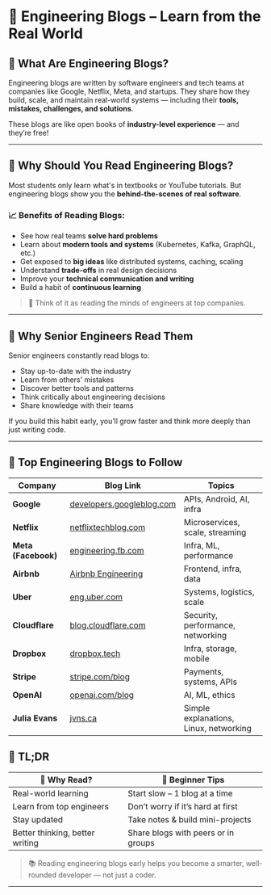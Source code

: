 # 📘 Engineering Blogs – Learn from the Real World

## 👋 What Are Engineering Blogs?

Engineering blogs are written by software engineers and tech teams at companies like Google, Netflix, Meta, and startups. They share how they build, scale, and maintain real-world systems — including their **tools, mistakes, challenges, and solutions**.

These blogs are like open books of **industry-level experience** — and they’re free!

---

## 🤔 Why Should You Read Engineering Blogs?

Most students only learn what's in textbooks or YouTube tutorials. But engineering blogs show you the **behind-the-scenes of real software**.

### 📈 Benefits of Reading Blogs:
- See how real teams **solve hard problems**
- Learn about **modern tools and systems** (Kubernetes, Kafka, GraphQL, etc.)
- Get exposed to **big ideas** like distributed systems, caching, scaling
- Understand **trade-offs** in real design decisions
- Improve your **technical communication and writing**
- Build a habit of **continuous learning**

> 🧠 Think of it as reading the minds of engineers at top companies.

---

## 👴 Why Senior Engineers Read Them

Senior engineers constantly read blogs to:
- Stay up-to-date with the industry
- Learn from others' mistakes
- Discover better tools and patterns
- Think critically about engineering decisions
- Share knowledge with their teams

If you build this habit early, you’ll grow faster and think more deeply than just writing code.

---

## 🔖 Top Engineering Blogs to Follow

| Company | Blog Link | Topics |
|--------|-----------|--------|
| **Google** | [developers.googleblog.com](https://developers.googleblog.com/) | APIs, Android, AI, infra |
| **Netflix** | [netflixtechblog.com](https://netflixtechblog.com/) | Microservices, scale, streaming |
| **Meta (Facebook)** | [engineering.fb.com](https://engineering.fb.com/) | Infra, ML, performance |
| **Airbnb** | [Airbnb Engineering](https://medium.com/airbnb-engineering) | Frontend, infra, data |
| **Uber** | [eng.uber.com](https://eng.uber.com/) | Systems, logistics, scale |
| **Cloudflare** | [blog.cloudflare.com](https://blog.cloudflare.com/) | Security, performance, networking |
| **Dropbox** | [dropbox.tech](https://dropbox.tech/) | Infra, storage, mobile |
| **Stripe** | [stripe.com/blog](https://stripe.com/blog) | Payments, systems, APIs |
| **OpenAI** | [openai.com/blog](https://openai.com/blog) | AI, ML, ethics |
| **Julia Evans** | [jvns.ca](https://jvns.ca/) | Simple explanations, Linux, networking |


## 📌 TL;DR

| 🧠 Why Read? | 🌱 Beginner Tips |
|--------------|------------------|
| Real-world learning | Start slow – 1 blog at a time |
| Learn from top engineers | Don’t worry if it’s hard at first |
| Stay updated | Take notes & build mini-projects |
| Better thinking, better writing | Share blogs with peers or in groups |

> 📚 Reading engineering blogs early helps you become a smarter, well-rounded developer — not just a coder.

---

